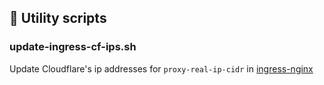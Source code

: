 ## :toolbox: Utility scripts

### update-ingress-cf-ips.sh
Update Cloudflare's ip addresses for `proxy-real-ip-cidr` in
[ingress-nginx]( ../cluster/kube-system/ingress-nginx/helmrelease.yaml)
